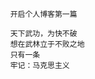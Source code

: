                                                     开启个人博客第一篇
                                                    
                                                    天下武功，为快不破
                                                    想在武林立于不败之地
                                                    只有一条
                                                    牢记：马克思主义
                                                    
                                                    
                                                  
																
														
